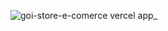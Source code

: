 ![goi-store-e-comerce vercel app_](https://github.com/oisouguilherme/GoiStore-E-comerce/assets/108905023/b7377d3c-75f8-4a95-b73b-8672988697ed)
